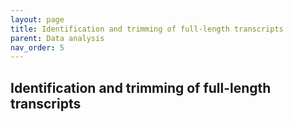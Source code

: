 ```yaml
---
layout: page
title: Identification and trimming of full-length transcripts 
parent: Data analysis
nav_order: 5
---
```


## Identification and trimming of full-length transcripts